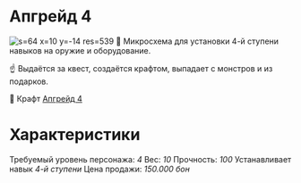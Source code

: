 # Апгрейд 4
![s=64 x=10 y=-14 res=539]()
🔰 Микросхема для установки 4-й ступени навыков на оружие и оборудование.

☝ Выдаётся за квест, создаётся крафтом, выпадает с монстров и из подарков.

🔨 Крафт [Апгрейд 4](/sys/economy/design/upgrades/up4-plan)

# Характеристики
Требуемый уровень персонажа: *4*
Вес: *10*
Прочность: *100*
Устанавливает навык *4-й ступени*
Цена продажи: *150.000 бон*